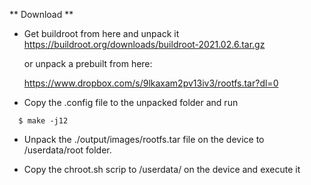 
** Download **

* Get buildroot from here and unpack it
  https://buildroot.org/downloads/buildroot-2021.02.6.tar.gz

  or unpack a prebuilt from here:

  https://www.dropbox.com/s/9lkaxam2pv13iv3/rootfs.tar?dl=0

* Copy the .config file to the unpacked folder and run

```
  $ make -j12
```

* Unpack the ./output/images/rootfs.tar file on the device to /userdata/root folder.

* Copy the chroot.sh scrip to /userdata/ on the device and execute it
